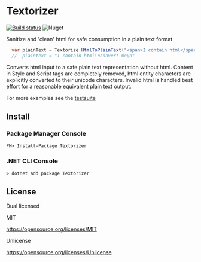 # Textorizer
[![Build status](https://ci.appveyor.com/api/projects/status/rsvw865mti05iulv?svg=true)](https://ci.appveyor.com/project/Ruzzie/textorizer)
![Nuget](https://img.shields.io/nuget/v/Textorizer)

Sanitize and 'clean' html for safe consumption in a plain text format.

```csharp
  var plainText = Textorize.HtmlToPlainText("<span>I contain html</span><p>convert me</p>");
  //  plaintext = "I contain html\nconvert me\n"  
```
Converts html input to a safe plain text representation without html. 
Content in Style and Script tags are completely removed, html entity characters are explicitly converted to their unicode characters.                                                                               Invalid html is handled best effort for a reasonable equivalent plain text output.

For more examples see the [testsuite](https://github.com/Ruzzie/Textorizer/blob/b9efa0fbff6d213cf56082b9fdd2f168cbfe8fb2/source/Textorizer.UnitTests/HtmlTextorizerTests.cs#L9) 

## Install

### Package Manager Console

```
PM> Install-Package Textorizer
```

### .NET CLI Console

```
> dotnet add package Textorizer
```

## License

Dual licensed

MIT

https://opensource.org/licenses/MIT

Unlicense

https://opensource.org/licenses/Unlicense
